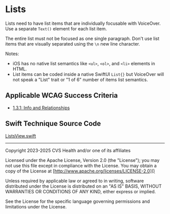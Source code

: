 # Lists
Lists need to have list items that are individually focusable with VoiceOver. Use a separate `Text()` element for each list item.

The entire list must not be focused as one single paragraph. Don't use list items that are visually separated using the `\n` new line character.

Notes:

- iOS has no native list semantics like `<ul>`, `<ol>`, and `<li>` elements in HTML.
- List items can be coded inside a native SwiftUI `List{}` but VoiceOver will not speak a "List" trait or "1 of 6" number of items list semantics.

## Applicable WCAG Success Criteria
- [1.3.1: Info and Relationships](https://www.w3.org/WAI/WCAG22/Understanding/info-and-relationships.html)

## Swift Technique Source Code
[ListsView.swift](../iOSswiftUIa11yTechniques/ListsView.swift)

----

Copyright 2023-2025 CVS Health and/or one of its affiliates

Licensed under the Apache License, Version 2.0 (the "License");
you may not use this file except in compliance with the License.
You may obtain a copy of the License at
[http://www.apache.org/licenses/LICENSE-2.0]()

Unless required by applicable law or agreed to in writing, software
distributed under the License is distributed on an "AS IS" BASIS,
WITHOUT WARRANTIES OR CONDITIONS OF ANY KIND, either express or implied.

See the License for the specific language governing permissions and
limitations under the License.
